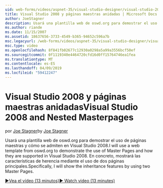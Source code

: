 ```yaml
---
uid: web-forms/videos/aspnet-35/visual-studio-designer/visual-studio-2008-and-nested-masterpages
title: Visual Studio 2008 y páginas maestras anidadas | Microsoft Docs
author: JoeStagner
description: Usará una plantilla web de oswd.org para demostrar el uso de páginas maestras y cómo se admiten en Visual Studio 2008. En concreto, muestro th...
ms.author: riande
ms.date: 11/15/2007
ms.assetid: 18637656-3733-4549-b365-94652c596a7b
msc.legacyurl: /web-forms/videos/aspnet-35/visual-studio-designer/visual-studio-2008-and-nested-masterpages
msc.type: video
ms.openlocfilehash: 8f841fb02677c12930a0298a5a99a3556bcf50ef
ms.sourcegitcommit: 0f1119340e4464720cfd16d0ff15764746ea1fea
ms.translationtype: MT
ms.contentlocale: es-ES
ms.lasthandoff: 04/09/2019
ms.locfileid: "59412247"
---
```

# <a name="visual-studio-2008-and-nested-masterpages"></a><span data-ttu-id="ee675-104">Visual Studio 2008 y páginas maestras anidadas</span><span class="sxs-lookup"><span data-stu-id="ee675-104">Visual Studio 2008 and Nested Masterpages</span></span>

<span data-ttu-id="ee675-105">por [Joe Stagner](https://github.com/JoeStagner)</span><span class="sxs-lookup"><span data-stu-id="ee675-105">by [Joe Stagner](https://github.com/JoeStagner)</span></span>

<span data-ttu-id="ee675-106">Usará una plantilla web de oswd.org para demostrar el uso de páginas maestras y cómo se admiten en Visual Studio 2008.</span><span class="sxs-lookup"><span data-stu-id="ee675-106">I will use a web template from oswd.org to demonstrate the use of Master Pages and how they are supported in Visual Studio 2008.</span></span> <span data-ttu-id="ee675-107">En concreto, mostrará las características de herencia mediante el uso de dos páginas principales.</span><span class="sxs-lookup"><span data-stu-id="ee675-107">Specifically, I will show the inheritance features by using two Master Pages.</span></span>

[<span data-ttu-id="ee675-108">&#9654;Vea el vídeo (13 minutos)</span><span class="sxs-lookup"><span data-stu-id="ee675-108">&#9654; Watch video (13 minutes)</span></span>](https://channel9.msdn.com/Blogs/ASP-NET-Site-Videos/visual-studio-2008-and-nested-masterpages)
